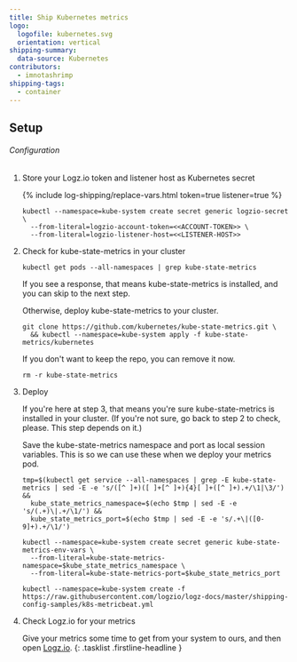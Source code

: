 ```yaml
---
title: Ship Kubernetes metrics
logo:
  logofile: kubernetes.svg
  orientation: vertical
shipping-summary:
  data-source: Kubernetes
contributors:
  - imnotashrimp
shipping-tags:
  - container
---
```


## Setup

###### Configuration

1.  Store your Logz.io token and listener host as Kubernetes secret

    {% include log-shipping/replace-vars.html token=true listener=true %}

    ```shell
    kubectl --namespace=kube-system create secret generic logzio-secret \
      --from-literal=logzio-account-token=<<ACCOUNT-TOKEN>> \
      --from-literal=logzio-listener-host=<<LISTENER-HOST>>
    ```

2.  Check for kube-state-metrics in your cluster

    ```shell
    kubectl get pods --all-namespaces | grep kube-state-metrics
    ```

    If you see a response,
    that means kube-state-metrics is installed,
    and you can skip to the next step.

    Otherwise, deploy kube-state-metrics to your cluster.

    ```shell
    git clone https://github.com/kubernetes/kube-state-metrics.git \
      && kubectl --namespace=kube-system apply -f kube-state-metrics/kubernetes
    ```

    If you don't want to keep the repo, you can remove it now.

    ```shell
    rm -r kube-state-metrics
    ```

3.  Deploy

    If you're here at step 3,
    that means you're sure kube-state-metrics is installed in your cluster.
    (If you're not sure, go back to step 2 to check, please.
    This step depends on it.)

    Save the kube-state-metrics namespace and port as local session variables.
    This is so we can use these when we deploy your metrics pod.

    ```shell
    tmp=$(kubectl get service --all-namespaces | grep -E kube-state-metrics | sed -E -e 's/([^ ]+)([ ]+[^ ]+){4}[ ]+([^ ]+).+/\1|\3/') &&
      kube_state_metrics_namespace=$(echo $tmp | sed -E -e 's/(.+)\|.+/\1/') &&
      kube_state_metrics_port=$(echo $tmp | sed -E -e 's/.+\|([0-9]+).+/\1/')

    kubectl --namespace=kube-system create secret generic kube-state-metrics-env-vars \
      --from-literal=kube-state-metrics-namespace=$kube_state_metrics_namespace \
      --from-literal=kube-state-metrics-port=$kube_state_metrics_port
    ```

    ```shell
    kubectl --namespace=kube-system create -f https://raw.githubusercontent.com/logzio/logz-docs/master/shipping-config-samples/k8s-metricbeat.yml
    ```

3.  Check Logz.io for your metrics

    Give your metrics some time to get from your system to ours,
    and then open [Logz.io](https://app.logz.io/).
{: .tasklist .firstline-headline }